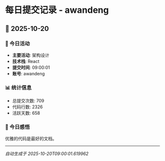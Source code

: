 # 每日提交记录 - awandeng

## 📅 2025-10-20

### 🎯 今日活动
- **主要活动**: 架构设计
- **技术栈**: React
- **提交时间**: 09:00:01
- **账号**: awandeng

### 📊 统计信息
- 总提交次数: 709
- 代码行数: 2326
- 活跃天数: 658

### 💭 今日感悟
优雅的代码是最好的文档。

---
*自动生成于 2025-10-20T09:00:01.619962*
